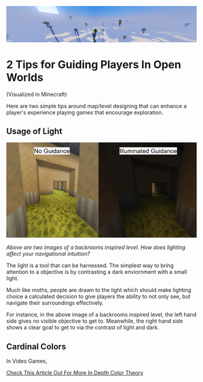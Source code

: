 <p align="center">
  <img src="BackgroundImage1919x364.png" alt="Banner" width="1919">
</p>
<h1> 2 Tips for Guiding Players In Open Worlds </h1>
<p> (Visualized in Minecraft) </p>
<p> Here are two simple tips around map/level designing that can enhance a player's experience playing games that encourage exploration. </p>

<h2> Usage of Light </h2>

  <img src="Lighting840x749">
  <p> <i>Above are two images of a backrooms inspired level. How does lighting affect your navigational intuition?</i> </p>
The light is a tool that can be harnessed. The simplest way to bring attention to a objective is by contrasting a dark enviornment with a small light.
<p> Much like moths, people are drawn to the light which should make lighting choice a calculated decision to give players the ability to not only see, but navigate their surroundings effectively. </p>

For instance, in the above image of a backrooms inspired level, the left hand side gives no visible objective to get to. 
Meanwhile, the right hand side shows a clear goal to get to via the contrast of light and dark.

<h2> Cardinal Colors </h2>
<p> In Video Games, </p>
<p><a href="https://www.gamedeveloper.com/design/color-in-games-an-in-depth-look-at-one-of-game-design-s-most-useful-tools">Check This Article Out For More In Depth Color Theory</a></p>
